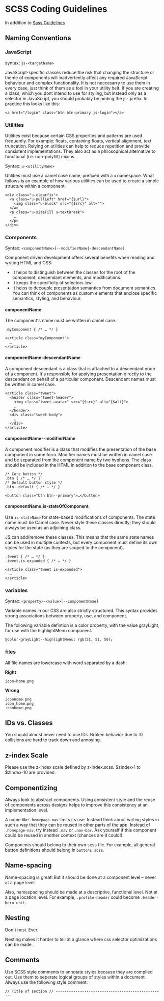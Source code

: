 # SCSS Coding Guidelines

In addition to [Sass Guidelines](https://sass-guidelin.es/)

## Naming Conventions

### JavaScript
syntax: `js-<targetName>`

JavaScript-specific classes reduce the risk that changing the structure or theme of components will inadvertently affect any required JavaScript behaviour and complex functionality. It is not neccesarry to use them in every case, just think of them as a tool in your utility belt. If you are creating a class, which you dont intend to use for styling, but instead only as a selector in JavaScript, you should probably be adding the js- prefix. In practice this looks like this:

```
<a href="/login" class="btn btn-primary js-login"></a>
```

### Utilities
Utilities exist because certain CSS properties and patterns are used frequently. For example: floats, containing floats, vertical alignment, text truncation. Relying on utilities can help to reduce repetition and provide consistent implementations. They also act as a philosophical alternative to functional (i.e. non-polyfill) mixins.

Syntax: `u-<utilityName>`

Utilities must use a camel case name, prefixed with a `u` namespace. What follows is an example of how various utilities can be used to create a simple structure within a component.

```
<div class="u-clearfix">
  <a class="u-pullLeft" href="{$url}">
    <img class="u-block" src="{$src}" alt="">
  </a>
  <p class="u-sizeFill u-textBreak">
    …
  </p>
</div>
```

### Components
Syntax: `<componentName>[--modifierName|-descendantName]`

Component driven development offers several benefits when reading and writing HTML and CSS:
- It helps to distinguish between the classes for the root of the component, descendant elements, and modifications.
- It keeps the specificity of selectors low.
- It helps to decouple presentation semantics from document semantics.
You can think of components as custom elements that enclose specific semantics, styling, and behaviour.

#### componentName
The component's name must be written in camel case.
```
.myComponent { /* … */ }
```
```
<article class="myComponent">
  …
</article>
```

#### componentName-descendantName
A component descendant is a class that is attached to a descendant node of a component. It's responsible for applying presentation directly to the descendant on behalf of a particular component. Descendant names must be written in camel case.
```
<article class="tweet">
  <header class="tweet-header">
    <img class="tweet-avatar" src="{$src}" alt="{$alt}">
    …
  </header>
  <div class="tweet-body">
    …
  </div>
</article>
```

#### componentName--modifierName
A component modifier is a class that modifies the presentation of the base component in some form. Modifier names must be written in camel case and be separated from the component name by two hyphens. The class should be included in the HTML in addition to the base component class.
```
/* Core button */
.btn { /* … */ }
/* Default button style */
.btn--default { /* … */ }
```
```
<button class="btn btn--primary">…</button>
```

#### componentName.is-stateOfComponent
Use `is-stateName` for state-based modifications of components. The state name must be Camel case. Never style these classes directly; they should always be used as an adjoining class.

JS can add/remove these classes. This means that the same state names can be used in multiple contexts, but every component must define its own styles for the state (as they are scoped to the component).

```
.tweet { /* … */ }
.tweet.is-expanded { /* … */ }
```
```
<article class="tweet is-expanded">
  …
</article>
```
### variables
Syntax: `<property>-<value>[--componentName]`

Variable names in our CSS are also strictly structured. This syntax provides strong associations between property, use, and component.

The following variable defintion is a color property, with the value grayLight, for use with the highlightMenu component.

```
@color-grayLight--highlightMenu: rgb(51, 51, 50);
```

### files

All file names are lowercase with word separated by a dash:

**Right**
```
icon-home.png
```

**Wrong**
```
iconHome.png
icon_home.png
iconhome.png
```

## IDs vs. Classes
You should almost never need to use IDs. Broken behavior due to ID collisions are hard to track down and annoying.

## z-index Scale
Please use the z-index scale defined by z-index.scss. $zIndex-1 to $zIndex-10 are provided.

## Componentizing
Always look to abstract components. Using consistent style and the reuse of components across designs helps to improve this consistency at an implementation level.

A name like `.homepage-nav` limits its use. Instead think about writing styles in such a way that they can be reused in other parts of the app. Instead of `.homepage-nav`, try instead `.nav` or `.nav-bar`. Ask yourself if this component could be reused in another context (chances are it could!).

Components should belong to their own scss file. For example, all general button definitions should belong in `buttons.scss`.

## Name-spacing
Name-spacing is great! But it should be done at a component level – never at a page level.

Also, namespacing should be made at a descriptive, functional level. Not at a page location level. For example, `.profile-header` could become `.header-hero-unit`.

## Nesting
Don't nest. Ever.

Nesting makes it harder to tell at a glance where css selector optimizations can be made.

## Comments
Use SCSS style comments to annotate styles because they are compiled out. Use them to seperate logical groups of styles within a document. Always use the following style comment:
```
// Title of section // --------------------------------------------------
```
